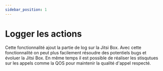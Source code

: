 ```yaml
---
sidebar_position: 1
---
```


# Logger les actions

Cette fonctionnalité ajout la partie de log sur la Jitsi Box. Avec cette fonctionnalité on peut plus facilement résoudre des potentiels bugs et évoluer la Jitsi Box. En même temps il est possible de réaliser les stisqutues sur les appels comme la QOS pour maintenir la qualité d'appel respecté.


